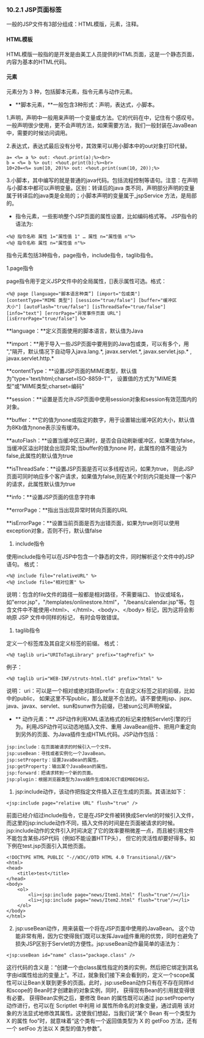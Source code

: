 ### 10.2.1 JSP页面标签

一般的JSP文件有3部分组成：HTML模版，元素，注释。

#### **HTML模板**

HTML模版一般指的是开发是由美工人员提供的HTML页面，这是一个静态页面，内容为基本的HTML代码。

#### **元素**

元素分为 3 种，包括脚本元素，指令元素与动作元素。

* **脚本元素，**一般包含3种形式：声明，表达式，小脚本。

1.声明，声明中一般用来声明一个变量或方法。它的代码在中，记住有个感叹号。一般声明很少使用，更不会声明方法，如果需要方法，我们一般封装在JavaBean中，需要的时候访问调用。

2.表达式，表达式最后没有分号，其效果可以用小脚本中的out对象打印代替。

```
a= <%= a %> out: <%out.print(a);%><br>
b = <%= b %> out: <%out.print(b);%><br>
10+20=<%= sum(10, 20)%> out: <%out.print(sum(10, 20));%>
```

3.小脚本，其中编写的就是普通的java代码。包括流程控制等语句。注意：在声明与小脚本中都可以声明变量。区别：转译后的java 类不同，声明部分声明的变量属于转译后的java类是全局的；小脚本声明的变量属于\_jspService 方法，是局部的。

* 指令元素，一些影响整个JSP页面的属性设置，比如编码格式等。 JSP指令的语法为:        

```
<%@ 指令名称 属性 1="属性值 1" … 属性 n="属性值 n"%>  
<%@ 指令名称 属性 n="属性值 n"%>
```

指令元素包括3种指令，page指令，include指令，taglib指令。

1.page指令

page指令用于定义JSP文件中的全局属性，\[\]表示属性可选。格式：

```
<%@ page [language="脚本语言种类”] [import="包或类"]
[contentType="MIME 类型"] [session="true/false"] [buffer="缓冲区
大小"] [autoFlash="true/false"] [isThreadSafe="true/false"]
[info="text"] [errorPage="异常事件页面 URL"]
[isErrorPage="true/false"] %>
```

**language：**定义页面使用的脚本语言，默认值为Java

**import：**用于导入一些JSP页面中要用到的Java包或类，可以有多个，用 ","隔开，默认情况下自动导入java.lang.\*, javax.servlet.\*, javax.servlet.jsp.\* , javax.servlet.http.\*

**contentType：**设置JSP页面的MIME类型，默认值为"type='text/html;charset=ISO-8859-1'"， 设置值的方式为"MIME类型"或"MIME类型;charset=编码"

**session：**设置是否允许JSP页面中使用session对象和session有效范围内的对象。

**buffer：**它的值为none或指定的数字，用于设置输出缓冲区的大小，默认值为8Kb值为none表示没有缓冲。

**autoFlash：**设置当缓冲区已满时，是否会自动刷新缓冲区，如果值为false，当缓冲区溢出时就会出现异常;当buffer的值为none 时，此属性的值不能设为false,此属性的默认值为true

**isThreadSafe：**设置JSP页面是否可以多线程访问，如果为true， 则此JSP页面可同时响应多个客户请求，如果值为false,则在某个时刻内只能处理一个客户的请求，此属性默认值为true

**info：**设置JSP页面的信息字符串

**errorPage：**指出当出现异常时转向页面的URL

**isErrorPage：**设置当前页面是否为出错页面，如果为true则可以使用exception对象，否则不行，默认值false

1. include指令

使用include指令可以在JSP中包含一个静态的文件，同时解析这个文件中的JSP语句。 格式：

```
<%@ include file="relativeURL" %>
<%@ include file="相对位置" %>
```

说明：包含的file文件的路径一般都是相对路径，不需要端口、 协议或域名，如"error.jsp"，"/templates/onlinestore.html"， "/beans/calendar.jsp"等。包含文件中不能使用&lt;html&gt;、&lt;/html&gt;、&lt;body&gt;、&lt;/body&gt; 标记，因为这将会影响原 JSP 文件中同样的标记， 有时会导致错误。

1. taglib指令

定义一个标签库及其自定义标签的前缀。 格式：

```
<%@ taglib uri="URIToTagLibrary" prefix="tagPrefix" %>
```

例子：

```
<%@ taglib uri="WEB-INF/struts-html.tld" prefix="html" %>
```

说明： uri：可以是一个相对或绝对路径prefix：在自定义标签之前的前缀，比如中的public， 如果这里不写public，那么就是不合法的。请不要使用jsp、jspx、 java、javax、servlet、sun和sunw作为前缀，已被sun公司声明保留。

* ** 动作元素：** JSP动作利用XML语法格式的标记来控制Servlet引擎的行为。利用JSP动作可以动态地插入文件、重用 JavaBean组件、把用户重定向到另外的页面、为Java插件生成HTML代码。JSP动作包括：

```
jsp:include：在页面被请求的时候引入一个文件。
jsp:useBean：寻找或者实例化一个JavaBean。
jsp:setProperty：设置JavaBean的属性。
jsp:getProperty：输出某个JavaBean的属性。
jsp:forward：把请求转到一个新的页面。
jsp:plugin：根据浏览器类型为Java插件生成OBJECT或EMBED标记。
```

1. jsp:include动作，该动作把指定文件插入正在生成的页面。其语法如下：

```
<jsp:include page="relative URL" flush="true" />
```

前面已经介绍过include指令，它是在JSP文件被转换成Servlet的时候引入文件，而这里的jsp:include动作不同，插入文件的时间是在页面被请求的时候。jsp:include动作的文件引入时间决定了它的效率要稍微差一点，而且被引用文件不能包含某些JSP代码（例如不能设置HTTP头）， 但它的灵活性却要好得多。如下例在test.jsp页面引入其他页面。

```
<!DOCTYPE HTML PUBLIC "-//W3C//DTD HTML 4.0 Transitional//EN">
<html>
<head>
    <title>test</title>
</head>
<body>
    <ol>
        <li><jsp:include page="news/Item1.html" flush="true"/></li>
        <li><jsp:include page="news/Item2.html" flush="true"/></li>
    </ol>
</body>
</html>
```

2. jsp:useBean动作，用来装载一个将在JSP页面中使用的JavaBean。 这个功能非常有用，因为它使得我们既可以发挥Java组件重用的优势，同时也避免了损失JSP区别于Servlet的方便性。jsp:useBean动作最简单的语法为：

```
<jsp:useBean id="name" class="package.class" />
```

这行代码的含义是：“创建一个由class属性指定的类的实例，然后把它绑定到其名字由id属性给出的变量上”。不过，就象我们接下来会看到的，定义一个scope属性可以让Bean关联到更多的页面。此时，jsp:useBean动作只有在不存在同样id和scope的 Bean时才创建新的对象实例，同时， 获得现有Bean的引用就变得很有必要。 获得Bean实例之后，要修改 Bean 的属性既可以通过 jsp:setProperty 动作进行，也可以在 Scriptlet 中利用 id 属性所命名的对象变量，通过调用 该对象的方法显式地修改其属性。这使我们想起，当我们说“某个 Bean 有一个类型为 X 的属性 foo”时，就意味着“这个类有一个返回值类型为 X 的 getFoo 方法，还有一个 setFoo 方法以 X 类型的值为参数”。


